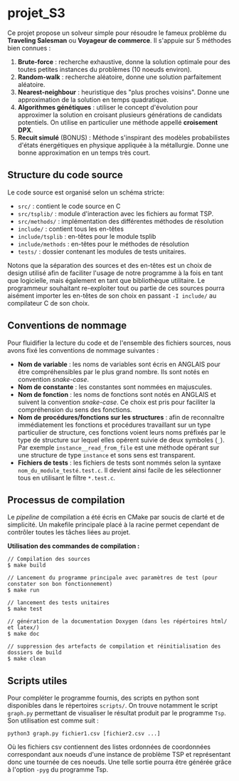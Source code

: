 # projet_S3

Ce projet propose un solveur simple pour résoudre le fameux problème du **Traveling Salesman** ou **Voyageur de commerce**. Il s'appuie sur 5 méthodes bien connues :

1. **Brute-force** : recherche exhaustive, donne la solution optimale pour des toutes petites instances du problèmes (10 noeuds environ).
2. **Random-walk** : recherche aléatoire, donne une solution parfaitement aléatoire.
3. **Nearest-neighbour** : heuristique des "plus proches voisins". Donne une approximation de la solution en temps quadratique.
4. **Algorithmes génétiques** : utiliser le concept d'évolution pour approximer la solution en croisant plusieurs générations de candidats potentiels. On utilise en particulier une méthode appellé **croisement DPX**.
5. **Recuit simulé** (BONUS) : Méthode s'inspirant des modèles probabilistes d'états énergétiques en physique appliquée à la métallurgie. Donne une bonne approximation en un temps très court.

## Structure du code source

Le code source est organisé selon un schéma stricte:
+ `src/` : contient le code source en C
+ `src/tsplib/` : module d'interaction avec les fichiers au format TSP.
+ `src/methods/` : implémentation des différentes méthodes de résolution
+ `include/` : contient tous les en-têtes
+ `include/tsplib` : en-têtes pour le module tsplib
+ `include/methods` : en-têtes pour le méthodes de résolution
+ `tests/` : dossier contenant les modules de tests unitaires.

Notons que la séparation des sources et des en-têtes est un choix de design utilisé afin de faciliter l'usage de notre programme à la fois en tant que logicielle, mais également en tant que bibliothèque utilitaire. Le programmeur souhaitant re-exploiter tout ou partie de ces sources pourra aisément importer les en-têtes de son choix en passant `-I include/` au compilateur C de son choix.

## Conventions de nommage

Pour fluidifier la lecture du code et de l'ensemble des fichiers sources, nous avons fixé les conventions de nommage suivantes :

+ **Nom de variable** : les noms de variables sont écris en ANGLAIS pour être compréhensibles par le plus grand nombre. Ils sont notés en convention *snake-case*.
+ **Nom de constante** : les constantes sont nommées en majuscules.
+ **Nom de fonction** : les noms de fonctions sont notés en ANGLAIS et suivent la convention *snake-case*. Ce choix est pris pour faciliter la compréhension du sens des fonctions. 
+ **Nom de procédures/fonctions sur les structures** : afin de reconnaître immédiatement les fonctions et procédures travaillant sur un type particulier de structure, ces fonctions voient leurs noms préfixés par le type de structure sur lequel elles opérent suivie de deux symboles (`_`). Par exemple `instance__read_from_file` est une méthode opérant sur une structure de type `instance` et sons sens est transparent.
+ **Fichiers de tests** : les fichiers de tests sont nommés selon la syntaxe `nom_du_module_testé.test.c`. Il devient ainsi facile de les sélectionner tous en utilisant le filtre `*.test.c`.

## Processus de compilation

Le *pipeline* de compilation a été écris en CMake par soucis de clarté et de simplicité. Un makefile principale placé à la racine permet cependant de contrôler toutes les tâches liées au projet.

**Utilisation des commandes de compilation :**

```
// Compilation des sources
$ make build

// Lancement du programme principale avec paramètres de test (pour constater son bon fonctionnement)
$ make run

// lancement des tests unitaires
$ make test

// génération de la documentation Doxygen (dans les répértoires html/ et latex/)
$ make doc

// suppression des artefacts de compilation et réinitialisation des dossiers de build
$ make clean
```

## Scripts utiles

Pour compléter le programme fournis, des scripts en python sont disponibles dans le répertoires `scripts/`. On trouve notamment le script `graph.py` permettant de visualiser le résultat produit par le programme `Tsp`. Son utilisation est comme suit :

```
python3 graph.py fichier1.csv [fichier2.csv ...]
```

Où les fichiers csv contiennent des listes ordonnées de coordonnées correspondant aux noeuds d'une instance de problème TSP et représentant donc une tournée de ces noeuds. Une telle sortie pourra être générée grâce à l'option `-pyg` du programme Tsp.